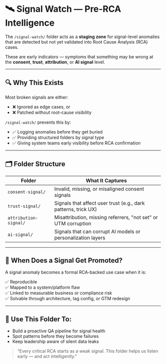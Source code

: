 # 🛰️ Signal Watch — Pre-RCA Intelligence

The `/signal-watch/` folder acts as a **staging zone** for signal-level anomalies that are detected but not yet validated into Root Cause Analysis (RCA) cases.

These are early indicators — symptoms that something may be wrong at the **consent**, **trust**, **attribution**, or **AI signal** level.

---

## 🔍 Why This Exists

Most broken signals are either:

- ❌ Ignored as edge cases, or  
- ❌ Patched without root-cause visibility  

`/signal-watch/` prevents this by:

- ✅ Logging anomalies before they get buried  
- ✅ Providing structured folders by signal type  
- ✅ Giving system teams early visibility before RCA confirmation  

---

## 🗂️ Folder Structure

| Folder               | What It Captures                                                |
|----------------------|-----------------------------------------------------------------|
| `consent-signal/`     | Invalid, missing, or misaligned consent signals                 |
| `trust-signal/`       | Signals that affect user trust (e.g., dark patterns, trick UX)  |
| `attribution-signal/` | Misattribution, missing referrers, "not set" or UTM corruption  |
| `ai-signal/`          | Signals that can corrupt AI models or personalization layers    |

---

## 🚦 When Does a Signal Get Promoted?

A signal anomaly becomes a formal RCA-backed use case when it is:

✅ Reproducible  
✅ Mapped to a system/platform flaw  
✅ Linked to measurable business or compliance risk  
✅ Solvable through architecture, tag config, or GTM redesign  

---

## 🧠 Use This Folder To:

- Build a proactive QA pipeline for signal health  
- Spot patterns before they become failures  
- Keep leadership aware of silent data leaks  

> “Every critical RCA starts as a weak signal. This folder helps us listen early — and act intelligently.”
